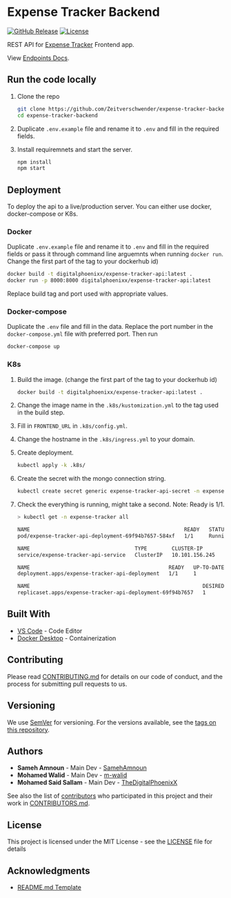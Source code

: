 # Expense Tracker Backend

[![GitHub Release][github_release_badge]][github_release_link]
[![License][license-image]][license-url]

REST API for [Expense Tracker](https://github.com/Zeitverschwender/expense-tracker-backend) Frontend app.

View [Endpoints Docs](./docs/endpoints.md).

## Run the code locally

1) Clone the repo

    ```sh
    git clone https://github.com/Zeitverschwender/expense-tracker-backend
    cd expense-tracker-backend
    ```

1) Duplicate ``.env.example`` file and rename it to ``.env`` and fill in the required fields.

1) Install requiremnets and start the server.

    ```sh
    npm install
    npm start
    ```

## Deployment

To deploy the api to a live/production server. You can either use docker, docker-compose or K8s.

### Docker

Duplicate ``.env.example`` file and rename it to ``.env`` and fill in the required fields or pass it through command line arguemnts when running ``docker run``. Change the first part of the tag to your dockerhub id)

```sh
docker build -t digitalphoenixx/expense-tracker-api:latest .
docker run -p 8000:8000 digitalphoenixx/expense-tracker-api:latest
```

Replace build tag and port used with appropriate values.

### Docker-compose

Duplicate the ``.env`` file and fill in the data. Replace the port number in the ``docker-compose.yml`` file with preferred port. Then run

```sh
docker-compose up
```

### K8s

1) Build the image. (change the first part of the tag to your dockerhub id)

    ```sh
    docker build -t digitalphoenixx/expense-tracker-api:latest .
    ```

1) Change the image name in the ``.k8s/kustomization.yml`` to the tag used in the build step.

1) Fill in ``FRONTEND_URL`` in ``.k8s/config.yml``.

1) Change the hostname in the ``.k8s/ingress.yml`` to your domain.

1) Create deployment.

    ```sh
    kubectl apply -k .k8s/
    ```

1) Create the secret with the mongo connection string.

    ```sh
    kubectl create secret generic expense-tracker-api-secret -n expense-tracker --from-literal=DB_CONNECTION="VALUE_HERE" --from-literal=GOOGLE_CLIENT_ID="VALUE_HERE" --from-literal=GOOGLE_CLIENT_SECRET="VALUE_HERE" --from-literal=JWT_SECRET="VALUE_HERE"
    ```

1) Check the everything is running, might take a second. Note: Ready is 1/1.

    ``` sh
    > kubectl get -n expense-tracker all

    NAME                                                  READY   STATUS    RESTARTS   AGE
    pod/expense-tracker-api-deployment-69f94b7657-584xf   1/1     Running   0          24s

    NAME                                  TYPE        CLUSTER-IP       EXTERNAL-IP   PORT(S)    AGE
    service/expense-tracker-api-service   ClusterIP   10.101.156.245   <none>        8000/TCP   24s

    NAME                                             READY   UP-TO-DATE   AVAILABLE   AGE
    deployment.apps/expense-tracker-api-deployment   1/1     1            1           24s

    NAME                                                        DESIRED   CURRENT   READY   AGE
    replicaset.apps/expense-tracker-api-deployment-69f94b7657   1         1         1       24s
    ```

## Built With

* [VS Code](https://code.visualstudio.com/) - Code Editor
* [Docker Desktop](https://www.docker.com/products/docker-desktop) - Containerization

## Contributing

Please read [CONTRIBUTING.md](CONTRIBUTING.md) for details on our code of conduct, and the process for submitting pull requests to us.

## Versioning

We use [SemVer](http://semver.org/) for versioning. For the versions available, see the [tags on this repository][github-tags].

## Authors

* **Sameh Amnoun** - Main Dev - [SamehAmnoun](https://github.com/SamehAmnoun)
* **Mohamed Walid** - Main Dev - [m-walid](https://github.com/m-walid)
* **Mohamed Said Sallam** - Main Dev - [TheDigitalPhoenixX](https://github.com/TheDigitalPhoenixX)

See also the list of [contributors][github-contributors] who participated in this project and their work in [CONTRIBUTORS.md](CONTRIBUTORS.md).

## License

This project is licensed under the MIT License - see the [LICENSE](LICENSE) file for details

## Acknowledgments

* [README.md Template](https://gist.github.com/PurpleBooth/109311bb0361f32d87a2)

[license-image]: https://img.shields.io/badge/License-MIT-brightgreen.svg
[license-url]: https://opensource.org/licenses/MIT

[github_release_badge]: https://img.shields.io/github/v/release/Zeitverschwender/expense-tracker-backend.svg?style=flat&include_prereleases
[github_release_link]: https://github.com/Zeitverschwender/expense-tracker-backend/releases

[github-contributors]: https://github.com/Zeitverschwender/expense-tracker-backend/contributors
[github-tags]: https://github.com/Zeitverschwender/expense-tracker-backend/tags

